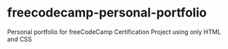 # freecodecamp-personal-portfolio
Personal portfolio for freeCodeCamp Certification Project using only HTML and CSS
